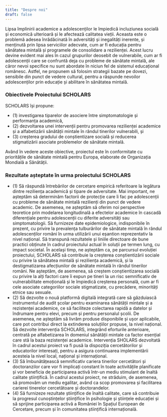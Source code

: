 ```yaml
---
title: "Despre noi"
draft: false
---
```


Lipsa împlinirii academice a adolescenților le împiedică incluziunea socială și economică ulterioară și le afectează calitatea vieții. Aceasta este o problemă adesea înrădăcinată în adversități și inegalități inerente, și menținută prin lipsa serviciilor adecvate, cum ar fi educația pentru sănătatea mintală și programele de consolidare a rezilienței. Acest lucru devine evident mai ales în cazul grupurilor deosebit de vulnerabile, cum ar fi adolescenții care se confruntă deja cu probleme de sănătate mintală, ale căror nevoi specifice nu sunt abordate în niciun fel de sistemul educațional românesc. Astfel, ne propunem să folosim strategii bazate pe dovezi, sensibile din punct de vedere cultural, pentru a răspunde nevoilor adolescenților prin educație și abilitare în sănătatea mintală.

### Obiectivele Proiectului SCHOLARS

SCHOLARS își propune:
- (1) investigarea tiparelor de asociere între simptomatologie și performanța academică,
- (2) dezvoltarea unei intervenții pentru promovarea rezilienței academice și a alfabetizării sănătății mintale în rândul tinerilor vulnerabili, și 
- (3) creșterea gradului de conștientizare socială și reducerea stigmatizării asociate problemelor de sănătate mintală.

Având în vedere aceste obiective, proiectul este în conformitate cu prioritățile de sănătate mintală pentru Europa, elaborate de Organizația Mondială a Sănătății.

### Rezultate așteptate în urma proiectului SCHOLARS

- (1) Să răspundă întrebărilor de cercetare empirică referitoare la legătura dintre reziliența academică și tipare de adversitate. Mai important, ne așteptăm să determinăm factorii de protecție care îi fac pe adolescenții cu probleme de sănătate mintală rezilienți din punct de vedere academic. De asemenea, ne așteptăm să oferim noi perspective teoretice prin modelarea longitudinală a efectelor academice în cascadă diferențiale pentru adolescenții cu diferite adversități sau simptomatologii.
Să furnizeze date epidemiologice, indisponibile în prezent, cu privire la prevalența tulburărilor de sănătate mintală în rândul adolescenților români în urma utilizării unui eșantion reprezentativ la nivel național.
Să transpună rezultatele și liniile directoare de bune practici obținute în cadrul proiectului actual în soluții pe termen lung, cu impact societal. În același timp, ne așteptăm ca, pe parcursul evoluției proiectului, SCHOLARS să contribuie la creșterea conștientizării sociale cu privire la sănătatea mintală și reziliența academică, și la destigmatizarea afecțiunilor de sănătate mintală în rândul tinerilor români. Ne așteptăm, de asemenea, să creștem conștientizarea socială cu privire la alți factori care îi expun pe tineri la un risc semnificativ de vulnerabilitate emoțională și le împiedică creșterea personală, cum ar fi cele asociate categoriilor sociale stigmatizate, cu precădere, minorități etnice sau sexuale. 
- (2) Să dezvolte o nouă platformă digitală integrată care să găzduiască instrumentul de audit școlar pentru examinarea sănătății mintale și a rezistenței academice, ce să faciliteze colectarea rapidă a datelor și îndrumare pentru elevi, precum și pentru personalul școlii. De asemenea, ne așteptăm să livrăm produse disponibile și ușor aplicabile, care pot contribui direct la extinderea soluțiilor propuse, la nivel național.
Să dezvolte intervenția SCHOLARS, integrând eforturile anterioare, centrată pe alfabetizarea în domeniul sănătății mintale ca factor esențial care stă la baza rezistenței academice. Intervenția SHOLARS dezvoltată în cadrul acestui proiect va fi pusă la dispoziția cercetătorilor și educatorilor interesați, pentru a asigura continuarea implementării acesteia la nivel local, național și internațional.
- (3) Să îmbunătățească semnificativ cariera tinerilor cercetători și doctoranzilor care vor fi implicați constant în toate activitățile planificate și vor beneficia de participarea activă într-un mediu stimulant de înaltă calitate științifică. În cadrul acestui proiect, ne străduim, de asemenea, să promovăm un mediu egalitar, având ca scop promovarea și facilitarea carierei tinerelor cercetătoare și doctorandelor.
- (4) Să furnizeze rezultate științifice de înaltă calitate, care să contribuie la progresul cunoștințelor științifice în psihologie și științele educației și să sprijine participarea activă a României în Spațiul European de Cercetare, precum și în comunitatea științifică internațională.




